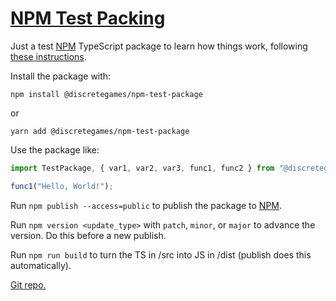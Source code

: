 # [NPM Test Packing][1]

Just a test [NPM](https://www.npmjs.com/) TypeScript package to learn how things work, following
[these instructions](https://itnext.io/step-by-step-building-and-publishing-an-npm-typescript-package-44fe7164964c).

Install the package with:

```text
npm install @discretegames/npm-test-package
```

or

```text
yarn add @discretegames/npm-test-package
```

Use the package like:

```js
import TestPackage, { var1, var2, var3, func1, func2 } from "@discretegames/npm-test-package";

func1("Hello, World!");
```

Run `npm publish --access=public` to publish the package to [NPM][1].

Run `npm version <update_type>` with `patch`, `minor`, or `major` to advance the version. Do this before a new publish.

Run `npm run build` to turn the TS in /src into JS in /dist (publish does this automatically).

[Git repo.](https://github.com/discretegames/npm-test-package)

[1]: https://www.npmjs.com/package/@discretegames/npm-test-package
